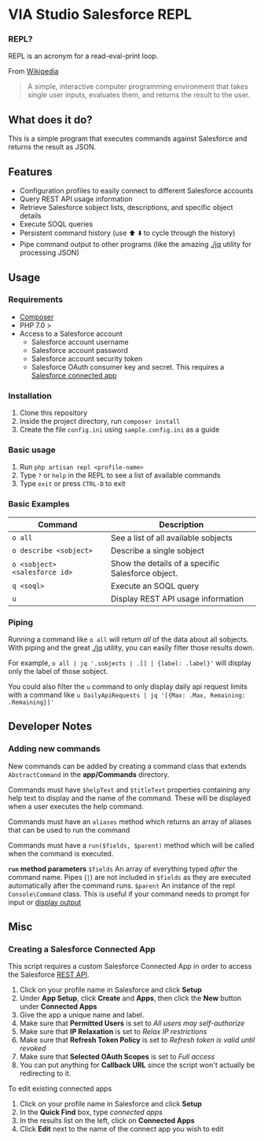 # VIA Studio Salesforce REPL

### REPL?
REPL is an acronym for a read-eval-print loop. 

From [Wikipedia](https://en.wikipedia.org/wiki/Read%E2%80%93eval%E2%80%93print_loop)

> A simple, interactive computer programming environment that takes single user inputs, evaluates them, and returns the result to the user.

## What does it do?
This is a simple program that executes commands against Salesforce and returns the result as JSON.

## Features

* Configuration profiles to easily connect to different Salesforce accounts
* Query REST API usage information
* Retrieve Salesforce sobject lists, descriptions, and specific object details
* Execute SOQL queries
* Persistent command history (use :arrow_up: :arrow_down: to cycle through the history)
* Pipe command output to other programs (like the amazing [./jq](https://stedolan.github.io/jq/) utility for processing JSON)

## Usage

### Requirements

* [Composer](https://getcomposer.org/)
* PHP 7.0 >
* Access to a Salesforce account
  * Salesforce account username
  * Salesforce account password
  * Salesforce account security token
  * Salesforce OAuth consumer key and secret. This requires a [Salesforce connected app](#creating-a-salesforce-connected-app)

### Installation

1. Clone this repository
2. Inside the project directory, run `composer install`
3. Create the file `config.ini` using `sample.config.ini` as a guide

### Basic usage

1. Run `php artisan repl <profile-name>`
2. Type `?` or `help` in the REPL to see a list of available commands
3. Type `exit` or press `CTRL-D` to exit

### Basic Examples

Command | Description
--------|------------
`o all` | See a list of all available sobjects
`o describe <sobject>` | Describe a single sobject
`o <sobject> <salesforce id>` | Show the details of a specific Salesforce object.
`q <soql>` | Execute an SOQL query
`u` | Display REST API usage information

### Piping
Running a command like `o all` will return *all* of the data about all sobjects. With piping and the great [./jq](https://stedolan.github.io/jq/) utility, you can easily filter those results down.

For example, `o all | jq '.sobjects | .[] | {label: .label}'` will display only the label of those sobject.

You could also filter the `u` command to only display daily api request limits with a command like `u DailyApiRequests | jq '[{Max: .Max, Remaining: .Remaining}]'`


## Developer Notes

### Adding new commands

New commands can be added by creating a command class that extends `AbstractCommand` in the **app/Commands** directory.

Commands must have  `$helpText` and `$titleText` properties containing any help text to display and the name of the command. These will be displayed when a user executes the help command.

Commands must have an `aliases` method which returns an array of aliases that can be used to run the command

Commands must have a `run($fields, $parent)` method which will be called when the command is executed.

**`run` method parameters**
`$fields`       An array of everything typed _after_ the command name. Pipes (`|`) are not included in `$fields` as they are executed automatically after the command runs.
`$parent`       An instance of the repl `Console\Command` class. This is useful if your command needs to prompt for input or [display output](https://laravel.com/docs/5.6/artisan#writing-output)

## Misc

### Creating a Salesforce Connected App

This script requires a custom Salesforce Connected App in order to access the Salesforce [REST API](https://developer.salesforce.com/docs/atlas.en-us.api_rest.meta/api_rest/).

1. Click on your profile name in Salesforce and click **Setup**
2. Under **App Setup**, click **Create** and **Apps**, then click the **New** button under **Connected Apps**
3. Give the app a unique name and label.
4. Make sure that **Permitted Users** is set to *All users may self-authorize*
5. Make sure that **IP Relaxation** is set to *Relax IP restrictions*
6. Make sure that **Refresh Token Policy** is set to *Refresh token is valid until revoked*
7. Make sure that **Selected OAuth Scopes** is set to *Full access*
8. You can put anything for **Callback URL** since the script won't actually be redirecting to it.

To edit existing connected apps
1. Click on your profile name in Salesforce and click **Setup**
2. In the **Quick Find** box, type *connected apps*
3. In the results list on the left, click on **Connected Apps**
4. Click **Edit** next to the name of the connect app you wish to edit
